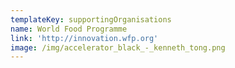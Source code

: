 ```yaml
---
templateKey: supportingOrganisations
name: World Food Programme
link: 'http://innovation.wfp.org'
image: /img/accelerator_black_-_kenneth_tong.png
---
```

